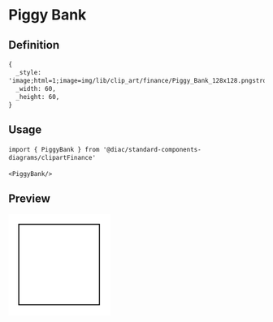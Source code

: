 # Piggy Bank

## Definition

```
{
  _style: 'image;html=1;image=img/lib/clip_art/finance/Piggy_Bank_128x128.pngstrokeColor=none;',
  _width: 60,
  _height: 60,
}
```

## Usage

```
import { PiggyBank } from '@diac/standard-components-diagrams/clipartFinance'

<PiggyBank/>
```

## Preview

<img src="./piggy-bank.png" width="200"/>
